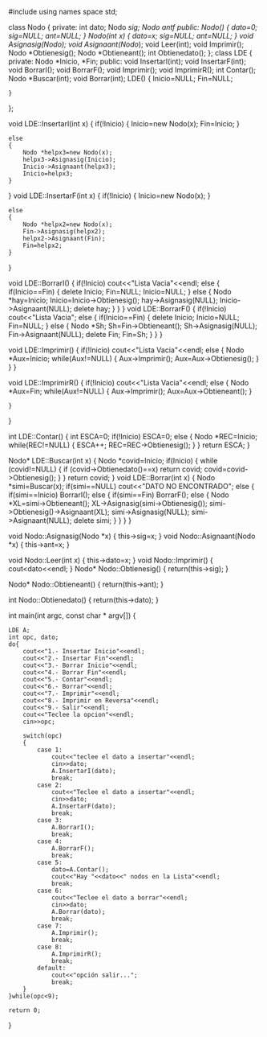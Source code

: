 #include <iostream>
using names space std;

class Nodo
{
private:
    int dato;
    Nodo *sig;
    Nodo *antf
public:
    Nodo()
    {    dato=0;
        sig=NULL;
        ant=NULL;
    }
    Nodo(int x)
    {    dato=x;
        sig=NULL;
        ant=NULL;
    }
    void Asignasig(Nodo*);
    void Asignaant(Nodo*);
    void Leer(int);
    void Imprimir();
    Nodo *Obtienesig();
    Nodo *Obtieneant();
    int Obtienedato();
};
class LDE
{    private:
    Nodo *Inicio, *Fin;
public:
    void InsertarI(int);
    void InsertarF(int);
    void BorrarI();
    void BorrarF();
    void Imprimir();
    void ImprimirR();
    int Contar();
    Nodo *Buscar(int);
    void Borrar(int);
    LDE()
    {
        Inicio=NULL;
        Fin=NULL;
        
    }
    
};


void LDE::InsertarI(int x)
{
    if(!Inicio)
    {
        Inicio=new Nodo(x);
        Fin=Inicio;
    }
    
    else
    {
        Nodo *helpx3=new Nodo(x);
        helpx3->Asignasig(Inicio);
        Inicio->Asignaant(helpx3);
        Inicio=helpx3;
    }
}
void LDE::InsertarF(int x)
{
    if(!Inicio)
    {
        Inicio=new Nodo(x);
    }
    
    else
    {
        Nodo *helpx2=new Nodo(x);
        Fin->Asignasig(helpx2);
        helpx2->Asignaant(Fin);
        Fin=helpx2;
    }
}

void LDE::BorrarI()
{
    if(!Inicio)
        cout<<"Lista Vacia"<<endl;
    else
    {
        if(Inicio==Fin)
        {
            delete Inicio;
            Fin=NULL;
            Inicio=NULL;
        }
        else
        {
            Nodo *hay=Inicio;
            Inicio=Inicio->Obtienesig();
            hay->Asignasig(NULL);
            Inicio->Asignaant(NULL);
            delete hay;
        }
    }
}
void LDE::BorrarF()
{    if(!Inicio)
    cout<<"Lista Vacia";
    else
        {
            if(Inicio==Fin)
                {
                    delete Inicio;
                    Inicio=NULL;
                    Fin=NULL;
                }
            else
                {
                    Nodo *Sh;
                    Sh=Fin->Obtieneant();
                    Sh->Asignasig(NULL);
                    Fin->Asignaant(NULL);
                    delete Fin;
                    Fin=Sh;
                }
        }
}


void LDE::Imprimir()
{
    if(!Inicio)
        cout<<"Lista Vacia"<<endl;
    else
    {
        Nodo *Aux=Inicio;
        while(Aux!=NULL)
        {
            Aux->Imprimir();
            Aux=Aux->Obtienesig();
        }
    }
}



void LDE::ImprimirR()
{
    if(!Inicio)
        cout<<"Lista Vacia"<<endl;
    else
    {
        Nodo *Aux=Fin;
        while(Aux!=NULL)
        {
            Aux->Imprimir();
            Aux=Aux->Obtieneant();
        }
        
    }
}



int LDE::Contar()
{    int ESCA=0;
    if(!Inicio)
        ESCA=0;
    else
    {
        Nodo *REC=Inicio;
        while(REC!=NULL)
        {
            ESCA++;
            REC=REC->Obtienesig();
        }
    }
    return ESCA;
}

Nodo* LDE::Buscar(int x)
{
    Nodo *covid=Inicio;
    if(Inicio)
    {
        while (covid!=NULL)
        {
            if (covid->Obtienedato()==x)
                return covid;
            covid=covid->Obtienesig();
        }
    }
    return covid;
}
void LDE::Borrar(int x)
{
    Nodo *simi=Buscar(x);
    if(simi==NULL)
        cout<<"DATO NO ENCONTRADO";
    else
    {
        if(simi==Inicio)
            BorrarI();
        else
        {
            if(simi==Fin)
                BorrarF();
            else
            {
                Nodo *XL=simi->Obtieneant();
                XL->Asignasig(simi->Obtienesig());
                simi->Obtienesig()->Asignaant(XL);
                simi->Asignasig(NULL);
                simi->Asignaant(NULL);
                delete simi;
            }
        }
    }
}









void Nodo::Asignasig(Nodo *x)
{
    this->sig=x;
}
void Nodo::Asignaant(Nodo *x)
{
    this->ant=x;
}


void Nodo::Leer(int x)
{
    this->dato=x;
}
void Nodo::Imprimir()
{
    cout<<this->dato<<endl;
}
Nodo* Nodo::Obtienesig()
{
    return(this->sig);
}

Nodo* Nodo::Obtieneant()
{
    return(this->ant);
}


int Nodo::Obtienedato()
{
    return(this->dato);
}





int main(int argc, const char * argv[])
{
    
    
    
    LDE A;
    int opc, dato;
    do{
        cout<<"1.- Insertar Inicio"<<endl;
        cout<<"2.- Insertar Fin"<<endl;
        cout<<"3.- Borrar Inicio"<<endl;
        cout<<"4.- Borrar Fin"<<endl;
        cout<<"5.- Contar"<<endl;
        cout<<"6.- Borrar"<<endl;
        cout<<"7.- Imprimir"<<endl;
        cout<<"8.- Imprimir en Reversa"<<endl;
        cout<<"9.- Salir"<<endl;
        cout<<"Teclee la opcion"<<endl;
        cin>>opc;
        
        switch(opc)
        {
            case 1:
                cout<<"teclee el dato a insertar"<<endl;
                cin>>dato;
                A.InsertarI(dato);
                break;
            case 2:
                cout<<"Teclee el dato a insertar"<<endl;
                cin>>dato;
                A.InsertarF(dato);
                break;
            case 3:
                A.BorrarI();
                break;
            case 4:
                A.BorrarF();
                break;
            case 5:
                dato=A.Contar();
                cout<<"Hay "<<dato<<" nodos en la Lista"<<endl;
                break;
            case 6:
                cout<<"Teclee el dato a borrar"<<endl;
                cin>>dato;
                A.Borrar(dato);
                break;
            case 7:
                A.Imprimir();
                break;
            case 8:
                A.ImprimirR();
                break;
            default:
                cout<<"opción salir...";
                break;
        }
    }while(opc<9);
    
    return 0;
}
